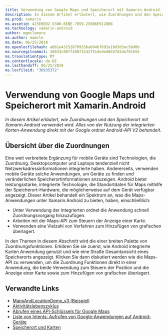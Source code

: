 ```yaml
---
title: Verwendung von Google Maps und Speicherort mit Xamarin.Android
description: In diesem Artikel erläutert, wie Zuordnungen und den Speicherort mit Xamarin.Android verwendet wird. Alles von der Nutzung der integrierten Karten-Anwendung direkt mit der Google ordnet Android-API V2 behandelt.
ms.prod: xamarin
ms.assetid: 425E0ED2-5380-6EBE-7059-256B6E9128B8
ms.technology: xamarin-android
author: mgmclemore
ms.author: mamcle
ms.date: 06/25/2018
ms.openlocfilehash: a861e43152870933ba684bf693a1bd3d3ac5bd0b
ms.sourcegitcommit: 26033c087f49873243751deded8037d2da701655
ms.translationtype: MT
ms.contentlocale: de-DE
ms.lasthandoff: 06/25/2018
ms.locfileid: "36935372"
---
```

# <a name="how-to-use-google-maps-and-location-with-xamarinandroid"></a>Verwendung von Google Maps und Speicherort mit Xamarin.Android

_In diesem Artikel erläutert, wie Zuordnungen und den Speicherort mit Xamarin.Android verwendet wird. Alles von der Nutzung der integrierten Karten-Anwendung direkt mit der Google ordnet Android-API V2 behandelt._

## <a name="maps-overview"></a>Übersicht über die Zuordnungen

Eine weit verbreitete Ergänzung für mobile Geräte sind Technologien, die Zuordnung. Desktopcomputer und Laptops tendenziell nicht Netzwerkadressinformationen integrierte haben. Andererseits, verwenden mobile Geräte solche Anwendungen, um Geräte zu finden und veränderlichen Speicherortinformationen anzuzeigen. Android bietet leistungsstarke, integrierte Technologie, die Standortdaten für Maps mithilfe der Speicherort-Hardware, die möglicherweise auf dem Gerät verfügbar angezeigt. Dieser Artikel behandelt ein Spektrum an, was die Maps-Anwendungen unter Xamarin.Android zu bieten, haben, einschließlich: 

-  Unter Verwendung der integrierten ordnet die Anwendung schnell Zuordnungsvorgang hinzuzufügen.
-  Arbeiten mit der Maps-API zum Steuern der Anzeige einer Karte.
-  Verwenden eine Vielzahl von Verfahren zum Hinzufügen von grafischen überlagert.

In den Themen in diesem Abschnitt wird die einer breiten Palette von Zuordnungsfunktionen.
Erklären Sie sie zuerst, wie Android integrierte Karten Anwendung genutzt und wie eine Straße Gesamtansicht eines Speicherorts angezeigt. Klicken Sie dann diskutiert werden wie die Maps-API zu verwenden, um die Zuordnung Funktionen direkt in einer Anwendung, die beide Verwendung zum Steuern der Position und die Anzeige einer Karte sowie zum Hinzufügen von grafischen überlagert.


## <a name="related-links"></a>Verwandte Links

- [MapsAndLocationDemo_v3 (Beispiel)](https://developer.xamarin.com/samples/monodroid/MapsAndLocationDemo_v3/)
- [Aktivitätslebenszyklus](~/android/app-fundamentals/activity-lifecycle/index.md)
- [Abrufen eines API-Schlüssels für Google Maps](~/android/platform/maps-and-location/maps/obtaining-a-google-maps-api-key.md)
- [Liste von Intents: Aufrufen von Google-Anwendungen auf Android-Geräte](http://developer.android.com/guide/appendix/g-app-intents.html)
- [Speicherort und Karten](http://developer.android.com/guide/topics/location/index.html)
